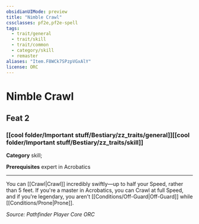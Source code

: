 ```yaml
---
obsidianUIMode: preview
title: "Nimble Crawl"
cssclasses: pf2e,pf2e-spell
tags:
  - trait/general
  - trait/skill
  - trait/common
  - category/skill
  - remaster
aliases: "Item.F8WCk7SPzpVGxAlY"
license: ORC
---
```

# Nimble Crawl
## Feat 2
### [[cool folder/Important stuff/Bestiary/zz_traits/general]][[cool folder/Important stuff/Bestiary/zz_traits/skill]]

**Category** skill; 



**Prerequisites** expert in Acrobatics
* * *
You can [[Crawl|Crawl]] incredibly swiftly—up to half your Speed, rather than 5 feet. If you're a master in Acrobatics, you can Crawl at full Speed, and if you're legendary, you aren't [[Conditions/Off-Guard|Off-Guard]] while [[Conditions/Prone|Prone]].

*Source: Pathfinder Player Core*
*ORC*